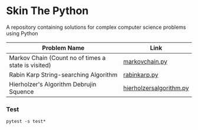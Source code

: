# Skin The Python

A repository containing solutions for complex computer science problems using Python

| Problem Name                                        | Link                                               |
| --------------------------------------------------- | -------------------------------------------------- |
| Markov Chain (Count no of times a state is visited) | [markovchain.py](markovchain.py)                   |
| Rabin Karp String-searching Algorithm               | [rabinkarp.py](rabinkarp.py)                       |
| Hierholzer's Algorithm Debrujin Squence             | [hierholzersalgorithm.py](hierholzersalgorithm.py) |

### Test

`pytest -s test*`
